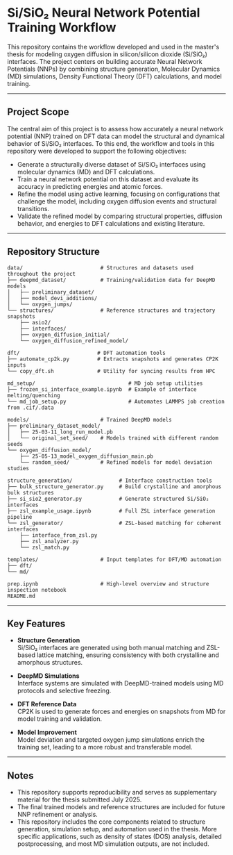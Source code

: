 # Si/SiO₂ Neural Network Potential Training Workflow

This repository contains the workflow developed and used in the master's thesis for modeling oxygen diffusion in silicon/silicon dioxide (Si/SiO₂) interfaces. The project centers on building accurate Neural Network Potentials (NNPs) by combining structure generation, Molecular Dynamics (MD) simulations, Density Functional Theory (DFT) calculations, and model training.

---

## Project Scope

The central aim of this project is to assess how accurately a neural network potential (NNP) trained on DFT data can model the structural and dynamical behavior of Si/SiO₂ interfaces. To this end, the workflow and tools in this repository were developed to support the following objectives:

- Generate a structurally diverse dataset of Si/SiO₂ interfaces using molecular dynamics (MD) and DFT calculations.
- Train a neural network potential on this dataset and evaluate its accuracy in predicting energies and atomic forces.
- Refine the model using active learning, focusing on configurations that challenge the model, including oxygen diffusion events and structural transitions.
- Validate the refined model by comparing structural properties, diffusion behavior, and energies to DFT calculations and existing literature.

---

## Repository Structure

```text
data/                         # Structures and datasets used throughout the project
├── deepmd_dataset/           # Training/validation data for DeepMD models
│   ├── preliminary_dataset/
│   ├── model_devi_additions/
│   └── oxygen_jumps/
└── structures/               # Reference structures and trajectory snapshots
    ├── asio2/
    ├── interfaces/
    ├── oxygen_diffusion_initial/
    └── oxygen_diffusion_refined_model/

dft/                         # DFT automation tools
├── automate_cp2k.py         # Extracts snapshots and generates CP2K inputs
└── copy_dft.sh              # Utility for syncing results from HPC

md_setup/                              # MD job setup utilities
├── frozen_si_interface_example.ipynb  # Example of interface melting/quenching
└── md_job_setup.py                    # Automates LAMMPS job creation from .cif/.data

models/                       # Trained DeepMD models
├── preliminary_dataset_model/
│   ├── 25-03-11_long_run_model.pb
│   └── original_set_seed/    # Models trained with different random seeds
└── oxygen_diffusion_model/
    ├── 25-05-13_model_oxygen_diffusion_main.pb
    └── random_seed/          # Refined models for model deviation studies

structure_generation/               # Interface construction tools
├── bulk_structure_generator.py     # Build crystalline and amorphous bulk structures
├── si_sio2_generator.py            # Generate structured Si/SiO₂ interfaces
├── zsl_example_usage.ipynb         # Full ZSL interface generation pipeline
└── zsl_generator/                  # ZSL-based matching for coherent interfaces
    ├── interface_from_zsl.py
    ├── zsl_analyzer.py
    └── zsl_match.py

templates/                    # Input templates for DFT/MD automation
├── dft/
└── md/

prep.ipynb                    # High-level overview and structure inspection notebook
README.md
```

---

## Key Features

- **Structure Generation**  
  Si/SiO₂ interfaces are generated using both manual matching and ZSL-based lattice matching, ensuring consistency with both crystalline and amorphous structures.

- **DeepMD Simulations**  
  Interface systems are simulated with DeepMD-trained models using MD protocols and selective freezing.

- **DFT Reference Data**  
  CP2K is used to generate forces and energies on snapshots from MD for model training and validation.

- **Model Improvement**  
  Model deviation and targeted oxygen jump simulations enrich the training set, leading to a more robust and transferable model.

---

## Notes


- This repository supports reproducibility and serves as supplementary material for the thesis submitted July 2025.
- The final trained models and reference structures are included for future NNP refinement or analysis.
- This repository includes the core components related to structure generation, simulation setup, and automation used in the thesis. More specific applications, such as density of states (DOS) analysis, detailed postprocessing, and most MD simulation outputs, are not included.